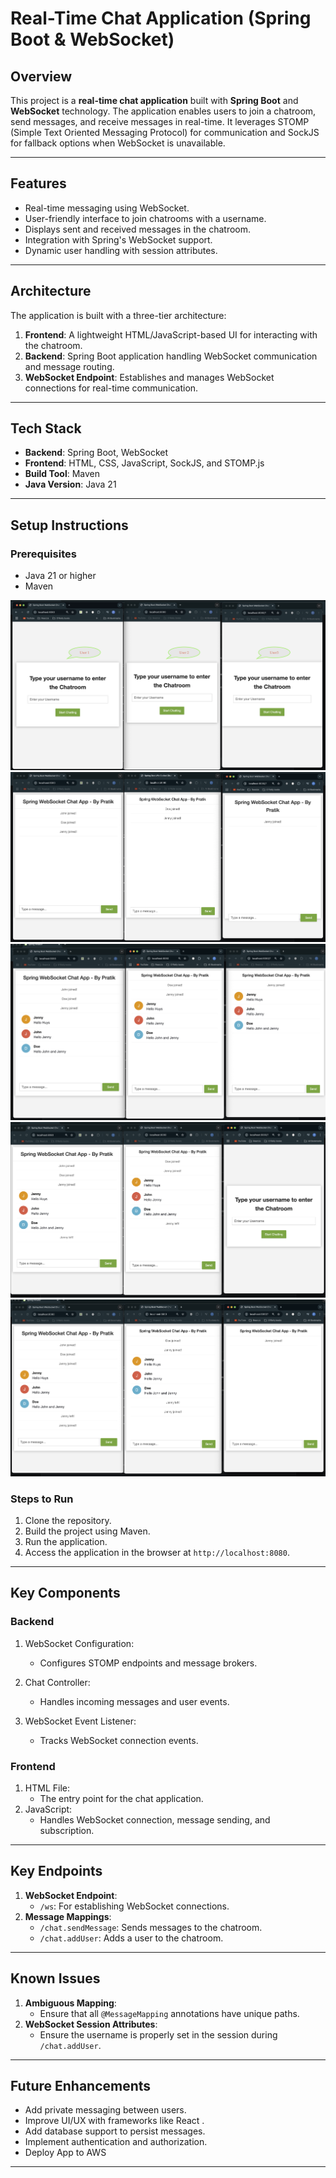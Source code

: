 # Real-Time Chat Application (Spring Boot & WebSocket)

## Overview

This project is a **real-time chat application** built with **Spring Boot** and **WebSocket** technology. The application enables users to join a chatroom, send messages, 
and receive messages in real-time. It leverages STOMP (Simple Text Oriented Messaging Protocol) for communication and SockJS for fallback options when WebSocket is unavailable.

---

## Features

- Real-time messaging using WebSocket.
- User-friendly interface to join chatrooms with a username.
- Displays sent and received messages in the chatroom.
- Integration with Spring's WebSocket support.
- Dynamic user handling with session attributes.

---

## Architecture

The application is built with a three-tier architecture:

1. **Frontend**: A lightweight HTML/JavaScript-based UI for interacting with the chatroom.
2. **Backend**: Spring Boot application handling WebSocket communication and message routing.
3. **WebSocket Endpoint**: Establishes and manages WebSocket connections for real-time communication.

---

## Tech Stack

- **Backend**: Spring Boot, WebSocket
- **Frontend**: HTML, CSS, JavaScript, SockJS, and STOMP.js
- **Build Tool**: Maven
- **Java Version**: Java 21

---

## Setup Instructions

### Prerequisites

- Java 21 or higher
- Maven

![Image](img1.png)
![Image](img2.png)
![Image](img3.png)
![Image](img4.png)
![Image](img5.png)

### Steps to Run

1. Clone the repository.
2. Build the project using Maven.
3. Run the application.
4. Access the application in the browser at `http://localhost:8080`.

---

## Key Components

### Backend

1. WebSocket Configuration:
    - Configures STOMP endpoints and message brokers.

2. Chat Controller:
    - Handles incoming messages and user events.

3. WebSocket Event Listener:
    - Tracks WebSocket connection events.

### Frontend

1. HTML File:
    - The entry point for the chat application.
2. JavaScript:
    - Handles WebSocket connection, message sending, and subscription.

---

## Key Endpoints

1. **WebSocket Endpoint**:
    - `/ws`: For establishing WebSocket connections.
2. **Message Mappings**:
    - `/chat.sendMessage`: Sends messages to the chatroom.
    - `/chat.addUser`: Adds a user to the chatroom.

---

## Known Issues

1. **Ambiguous Mapping**:
    - Ensure that all `@MessageMapping` annotations have unique paths.
2. **WebSocket Session Attributes**:
    - Ensure the username is properly set in the session during `/chat.addUser`.

---

## Future Enhancements

- Add private messaging between users.
- Improve UI/UX with frameworks like React .
- Add database support to persist messages.
- Implement authentication and authorization.
- Deploy App to AWS

---



